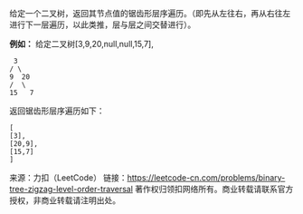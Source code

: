 给定一个二叉树，返回其节点值的锯齿形层序遍历。（即先从左往右，再从右往左进行下一层遍历，以此类推，层与层之间交替进行）。

**例如：**
给定二叉树[3,9,20,null,null,15,7],
```
 3
/ \
9  20
/  \
15   7
```
返回锯齿形层序遍历如下：
```
[
[3],
[20,9],
[15,7]
]
```

来源：力扣（LeetCode）
链接：https://leetcode-cn.com/problems/binary-tree-zigzag-level-order-traversal
著作权归领扣网络所有。商业转载请联系官方授权，非商业转载请注明出处。